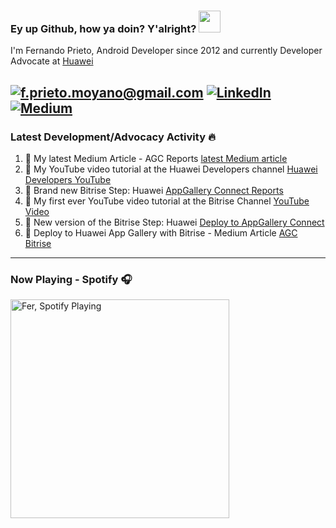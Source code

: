 ### Ey up Github, how ya doin? Y'alright? <img src="https://raw.githubusercontent.com/MartinHeinz/MartinHeinz/master/wave.gif" width="35px">

I'm Fernando Prieto, Android Developer since 2012 and currently Developer Advocate at [Huawei]

<a href="mailto:f.prieto.moyano@gmail.com">![f.prieto.moyano@gmail.com](https://img.shields.io/badge/Gmail-D14836?style=for-the-badge&logo=gmail&logoColor=white)</a> <a href="https://www.linkedin.com/in/fernando-prieto-moyano-a7206b46/">![LinkedIn](https://img.shields.io/badge/LinkedIn-0077B5?style=for-the-badge&logo=linkedin&logoColor=white)</a> <a href="https://f-prieto-moyano.medium.com">![Medium](https://img.shields.io/badge/Medium-12100E?style=for-the-badge&logo=medium&logoColor=white)</a>
---

### Latest Development/Advocacy Activity :fire:

1. :memo: My latest Medium Article - AGC Reports [latest Medium article]
2. :movie_camera:  My YouTube video tutorial at the Huawei Developers channel [Huawei Developers YouTube]
3. :robot: Brand new Bitrise Step: Huawei [AppGallery Connect Reports]
4. :movie_camera: My first ever YouTube video tutorial at the Bitrise Channel [YouTube Video]
5. :robot: New version of the Bitrise Step: Huawei [Deploy to AppGallery Connect]
6. :memo: Deploy to Huawei App Gallery with Bitrise - Medium Article [AGC Bitrise]

---

### Now Playing - Spotify 🎧
[<img src="https://spotify-github-profile.vercel.app/api/view?uid=21dvdjnqkc22qboggt27pbitq&cover_image=true&theme=novatorem" alt="Fer, Spotify Playing" width="350" />](https://github.com/kittinan/spotify-github-profile) 

[latest medium article]: https://medium.com/appgallery/huawei-agc-reports-verified-bitrise-step-a9919cc98cda 
[huawei]: https://www.huawei.com/uk/  
[huawei developers youtube]: https://youtu.be/2DAySnU-5zU
[appgallery connect reports]: https://github.com/ferPrieto/steps-app-gallery-reports
[youtube video]: https://www.youtube.com/watch?v=VSPzemzlJvo&t
[deploy to appgallery connect]: https://github.com/ferPrieto/steps-app-gallery-deploy
[agc bitrise]: https://medium.com/huawei-developers/deploy-to-huawei-appgallery-verified-bitrise-step-f4cec6c2b036
